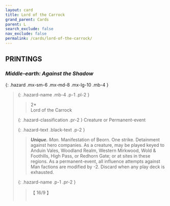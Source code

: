 ```yaml
---
layout: card
title: Lord of the Carrock
grand_parent: Cards
parent: L
search_exclude: false
nav_exclude: false
permalink: /cards/lord-of-the-carrock/
---
```


## PRINTINGS


### _Middle-earth: Against the Shadow_

{: .hazard .mx-sm-6 .mx-md-8 .mx-lg-10 .mb-4 }
> {: .hazard-name .mb-4 .p-1 .pl-2 }
> > <div class="hazard-mp">2*</div>
> > <div class="card-name">Lord of the Carrock</div>
>
> {: .hazard-classification .pr-2 }
> Creature or Permanent-event
>
> {: .hazard-text .black-text .p-2 }
> > _**Unique.**_ _Man._ Manifestation of Beorn. One strike. Detainment against hero companies. As a creature, may be played keyed to Anduin Vales, Woodland Realm, Western Mirkwood, Wold & Foothills, High Pass, or Redhorn Gate; or at sites in these regions. As a permanent-event, all influence attempts against Man factions are modified by -2. Discard when any play deck is exhausted. 
>
> {: .hazard-name .p-1 .pr-2 }
> > <div class="card-shield">【 16/9 】</div>
> > <div class="card-corruption">&nbsp;</div>
